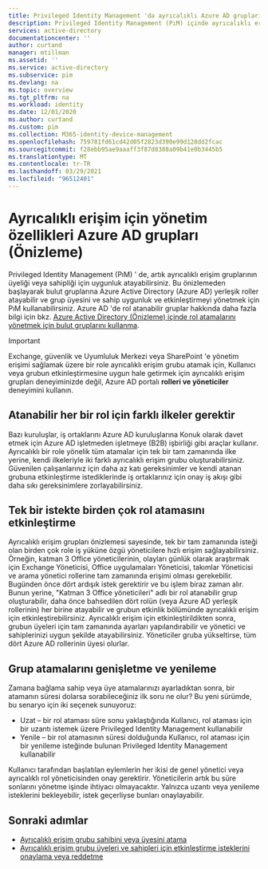 ```yaml
---
title: Privileged Identity Management 'da ayrıcalıklı Azure AD gruplarını yönetme (PıM) | Microsoft Docs
description: Privileged Identity Management (PıM) içinde ayrıcalıklı erişim gruplarının üyelerini ve sahiplerini yönetme
services: active-directory
documentationcenter: ''
author: curtand
manager: mtillman
ms.assetid: ''
ms.service: active-directory
ms.subservice: pim
ms.devlang: na
ms.topic: overview
ms.tgt_pltfrm: na
ms.workload: identity
ms.date: 12/01/2020
ms.author: curtand
ms.custom: pim
ms.collection: M365-identity-device-management
ms.openlocfilehash: 759781fd61cd42d05f2823d390e99d128dd2fcac
ms.sourcegitcommit: f28ebb95ae9aaaff3f87d8388a09b41e0b3445b5
ms.translationtype: MT
ms.contentlocale: tr-TR
ms.lasthandoff: 03/29/2021
ms.locfileid: "96512401"
---
```

# <a name="management-capabilities-for-privileged-access-azure-ad-groups-preview"></a>Ayrıcalıklı erişim için yönetim özellikleri Azure AD grupları (Önizleme)

Privileged Identity Management (PıM) ' de, artık ayrıcalıklı erişim gruplarının üyeliği veya sahipliği için uygunluk atayabilirsiniz. Bu önizlemeden başlayarak bulut gruplarına Azure Active Directory (Azure AD) yerleşik roller atayabilir ve grup üyesini ve sahip uygunluk ve etkinleştirmeyi yönetmek için PıM kullanabilirsiniz. Azure AD 'de rol atanabilir gruplar hakkında daha fazla bilgi için bkz. [Azure Active Directory (Önizleme) içinde rol atamalarını yönetmek için bulut gruplarını kullanma](../roles/groups-concept.md).

>[!Important]
> Exchange, güvenlik ve Uyumluluk Merkezi veya SharePoint 'e yönetim erişimi sağlamak üzere bir role ayrıcalıklı erişim grubu atamak için, Kullanıcı veya grubun etkinleştirmesine uygun hale getirmek için ayrıcalıklı erişim grupları deneyiminizde değil, Azure AD portalı **rolleri ve yöneticiler** deneyimini kullanın.

## <a name="require-different-policies-for-each-role-assignable-group"></a>Atanabilir her bir rol için farklı ilkeler gerektir

Bazı kuruluşlar, iş ortaklarını Azure AD kuruluşlarına Konuk olarak davet etmek için Azure AD işletmeden işletmeye (B2B) işbirliği gibi araçlar kullanır. Ayrıcalıklı bir role yönelik tüm atamalar için tek bir tam zamanında ilke yerine, kendi ilkeleriyle iki farklı ayrıcalıklı erişim grubu oluşturabilirsiniz. Güvenilen çalışanlarınız için daha az katı gereksinimler ve kendi atanan grubuna etkinleştirme istediklerinde iş ortaklarınız için onay iş akışı gibi daha sıkı gereksinimlere zorlayabilirsiniz.

## <a name="activate-multiple-role-assignments-in-a-single-request"></a>Tek bir istekte birden çok rol atamasını etkinleştirme

Ayrıcalıklı erişim grupları önizlemesi sayesinde, tek bir tam zamanında isteği olan birden çok role iş yüküne özgü yöneticilere hızlı erişim sağlayabilirsiniz. Örneğin, katman 3 Office yöneticilerinin, olayları günlük olarak araştırmak için Exchange Yöneticisi, Office uygulamaları Yöneticisi, takımlar Yöneticisi ve arama yönetici rollerine tam zamanında erişimi olması gerekebilir. Bugünden önce dört ardışık istek gerektirir ve bu işlem biraz zaman alır. Bunun yerine, "Katman 3 Office yöneticileri" adlı bir rol atanabilir grup oluşturabilir, daha önce bahsedilen dört rolün (veya Azure AD yerleşik rollerinin) her birine atayabilir ve grubun etkinlik bölümünde ayrıcalıklı erişim için etkinleştirebilirsiniz. Ayrıcalıklı erişim için etkinleştirildikten sonra, grubun üyeleri için tam zamanında ayarları yapılandırabilir ve yönetici ve sahiplerinizi uygun şekilde atayabilirsiniz. Yöneticiler gruba yükseltirse, tüm dört Azure AD rollerinin üyesi olurlar.

## <a name="extend-and-renew-group-assignments"></a>Grup atamalarını genişletme ve yenileme

Zamana bağlama sahip veya üye atamalarınızı ayarladıktan sonra, bir atamanın süresi dolarsa sorabileceğiniz ilk soru ne olur? Bu yeni sürümde, bu senaryo için iki seçenek sunuyoruz:

- Uzat – bir rol ataması süre sonu yaklaştığında Kullanıcı, rol ataması için bir uzantı istemek üzere Privileged Identity Management kullanabilir
- Yenile – bir rol atamasının süresi dolduğunda Kullanıcı, rol ataması için bir yenileme isteğinde bulunan Privileged Identity Management kullanabilir

Kullanıcı tarafından başlatılan eylemlerin her ikisi de genel yönetici veya ayrıcalıklı rol yöneticisinden onay gerektirir. Yöneticilerin artık bu süre sonlarını yönetme işinde ihtiyacı olmayacaktır. Yalnızca uzantı veya yenileme isteklerini bekleyebilir, istek geçerliyse bunları onaylayabilir.

## <a name="next-steps"></a>Sonraki adımlar

- [Ayrıcalıklı erişim grubu sahibini veya üyesini atama](groups-assign-member-owner.md)
- [Ayrıcalıklı erişim grubu üyeleri ve sahipleri için etkinleştirme isteklerini onaylama veya reddetme](groups-approval-workflow.md)
